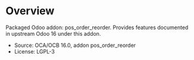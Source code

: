 # Overview

Packaged Odoo addon: pos_order_reorder. Provides features documented in upstream Odoo 16 under this addon.

- Source: OCA/OCB 16.0, addon pos_order_reorder
- License: LGPL-3

